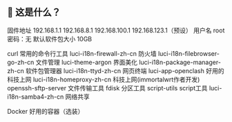 
## 🤔 这是什么？
固件地址 192.168.1.1 192.168.8.1 192.168.100.1 192.168.123.1（预设）
用户名 root 密码：无
默认软件包大小 10GB

curl 常用的命令行工具
luci-i18n-firewall-zh-cn 防火墙
luci-i18n-filebrowser-go-zh-cn 文件管理
luci-theme-argon 界面美化
luci-i18n-package-manager-zh-cn  软件包管理器
luci-i18n-ttyd-zh-cn 网页终端
luci-app-openclash 好用的科技上网
luci-i18n-homeproxy-zh-cn 科技上网(immortalwrt作者开发)
openssh-sftp-server 文件传输工具
fdisk 分区工具
script-utils script工具
luci-i18n-samba4-zh-cn 网络共享

Docker 好用的容器（选装）
